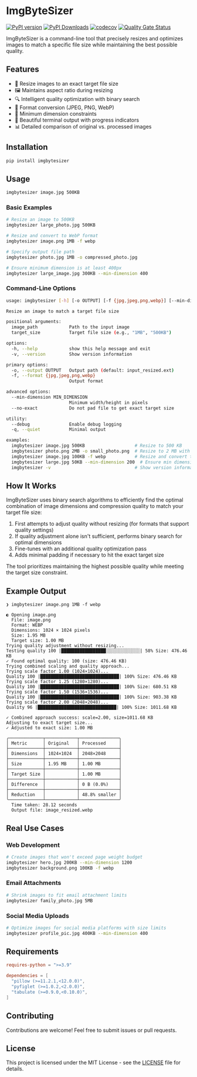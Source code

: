# ImgByteSizer

[![PyPI version](https://img.shields.io/pypi/v/imgbytesizer.svg)](https://pypi.org/project/imgbytesizer/)
[![PyPI Downloads](https://static.pepy.tech/badge/imgbytesizer)](https://pepy.tech/projects/imgbytesizer)
[![codecov](https://codecov.io/gh/pyyupsk/imgbytesizer/graph/badge.svg?token=GJH6N3ZAJS)](https://codecov.io/gh/pyyupsk/imgbytesizer)
[![Quality Gate Status](https://sonarcloud.io/api/project_badges/measure?project=pyyupsk_imgbytesizer&metric=alert_status)](https://sonarcloud.io/summary/new_code?id=pyyupsk_imgbytesizer)

ImgByteSizer is a command-line tool that precisely resizes and optimizes images to match a specific file size while maintaining the best possible quality.

## Features

- 🎯 Resize images to an exact target file size
- 🖼️ Maintains aspect ratio during resizing
- 🔍 Intelligent quality optimization with binary search
- 🔄 Format conversion (JPEG, PNG, WebP)
- 📏 Minimum dimension constraints
- 🎨 Beautiful terminal output with progress indicators
- 📊 Detailed comparison of original vs. processed images

## Installation

```bash
pip install imgbytesizer
```

## Usage

```bash
imgbytesizer image.jpg 500KB
```

### Basic Examples

```bash
# Resize an image to 500KB
imgbytesizer large_photo.jpg 500KB

# Resize and convert to WebP format
imgbytesizer image.png 1MB -f webp

# Specify output file path
imgbytesizer photo.jpg 1MB -o compressed_photo.jpg

# Ensure minimum dimension is at least 400px
imgbytesizer large_image.jpg 300KB --min-dimension 400
```

### Command-Line Options

```bash
usage: imgbytesizer [-h] [-o OUTPUT] [-f {jpg,jpeg,png,webp}] [--min-dimension MIN_DIMENSION] [--no-exact] [--debug] [-q] [-v] [image_path] [target_size]

Resize an image to match a target file size

positional arguments:
  image_path            Path to the input image
  target_size           Target file size (e.g., "1MB", "500KB")

options:
  -h, --help            show this help message and exit
  -v, --version         Show version information

primary options:
  -o, --output OUTPUT   Output path (default: input_resized.ext)
  -f, --format {jpg,jpeg,png,webp}
                        Output format

advanced options:
  --min-dimension MIN_DIMENSION
                        Minimum width/height in pixels
  --no-exact            Do not pad file to get exact target size

utility:
  --debug               Enable debug logging
  -q, --quiet           Minimal output

examples:
  imgbytesizer image.jpg 500KB                   # Resize to 500 KB
  imgbytesizer photo.png 2MB -o small_photo.png  # Resize to 2 MB with custom output
  imgbytesizer image.jpg 100KB -f webp           # Resize and convert to WebP
  imgbytesizer large.jpg 50KB --min-dimension 200  # Ensure min dimension is 200px
  imgbytesizer -v                                # Show version information
```

## How It Works

ImgByteSizer uses binary search algorithms to efficiently find the optimal combination of image dimensions and compression quality to match your target file size:

1. First attempts to adjust quality without resizing (for formats that support quality settings)
2. If quality adjustment alone isn't sufficient, performs binary search for optimal dimensions
3. Fine-tunes with an additional quality optimization pass
4. Adds minimal padding if necessary to hit the exact target size

The tool prioritizes maintaining the highest possible quality while meeting the target size constraint.

## Example Output

```
❯ imgbytesizer image.png 1MB -f webp

◐ Opening image.png
  File: image.png
  Format: WEBP
  Dimensions: 1024 × 1024 pixels
  Size: 1.95 MB
  Target size: 1.00 MB
Trying quality adjustment without resizing...
Testing quality 100 |█████████████████░░░░░░░░░░░░░| 58% Size: 476.46 KB
✓ Found optimal quality: 100 (size: 476.46 KB)
Trying combined scaling and quality approach...
Trying scale factor 1.00 (1024×1024)...
Quality 100 |██████████████████████████████| 100% Size: 476.46 KB
Trying scale factor 1.25 (1280×1280)...
Quality 100 |██████████████████████████████| 100% Size: 680.51 KB
Trying scale factor 1.50 (1536×1536)...
Quality 100 |██████████████████████████████| 100% Size: 903.38 KB
Trying scale factor 2.00 (2048×2048)...
Quality 96 |██████████████████████████████| 100% Size: 1011.68 KB

✓ Combined approach success: scale=2.00, size=1011.68 KB
Adjusting to exact target size...
✓ Adjusted to exact size: 1.00 MB

╭─────────────┬────────────┬───────────────╮
│ Metric      │ Original   │ Processed     │
├─────────────┼────────────┼───────────────┤
│ Dimensions  │ 1024×1024  │ 2048×2048     │
├─────────────┼────────────┼───────────────┤
│ Size        │ 1.95 MB    │ 1.00 MB       │
├─────────────┼────────────┼───────────────┤
│ Target Size │            │ 1.00 MB       │
├─────────────┼────────────┼───────────────┤
│ Difference  │            │ 0 B (0.0%)    │
├─────────────┼────────────┼───────────────┤
│ Reduction   │            │ 48.8% smaller │
╰─────────────┴────────────┴───────────────╯
  Time taken: 28.12 seconds
  Output file: image_resized.webp
```

## Real Use Cases

### Web Development

```bash
# Create images that won't exceed page weight budget
imgbytesizer hero.jpg 200KB --min-dimension 1200
imgbytesizer background.png 100KB -f webp
```

### Email Attachments

```bash
# Shrink images to fit email attachment limits
imgbytesizer family_photo.jpg 5MB
```

### Social Media Uploads

```bash
# Optimize images for social media platforms with size limits
imgbytesizer profile_pic.jpg 400KB --min-dimension 400
```

## Requirements

```toml
requires-python = ">=3.9"

dependencies = [
  "pillow (>=11.2.1,<12.0.0)",
  "pyfiglet (>=1.0.2,<2.0.0)",
  "tabulate (>=0.9.0,<0.10.0)",
]
```

## Contributing

Contributions are welcome! Feel free to submit issues or pull requests.

## License

This project is licensed under the MIT License - see the [LICENSE](LICENSE) file for details.
